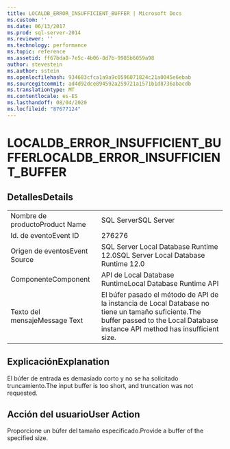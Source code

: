 ```yaml
---
title: LOCALDB_ERROR_INSUFFICIENT_BUFFER | Microsoft Docs
ms.custom: ''
ms.date: 06/13/2017
ms.prod: sql-server-2014
ms.reviewer: ''
ms.technology: performance
ms.topic: reference
ms.assetid: ff67bda8-7e5c-4b06-8d7b-9985b6059a98
author: stevestein
ms.author: sstein
ms.openlocfilehash: 934683cfca1a9a9c0596071824c21a0045e6ebab
ms.sourcegitcommit: ad4d92dce894592a259721a1571b1d8736abacdb
ms.translationtype: MT
ms.contentlocale: es-ES
ms.lasthandoff: 08/04/2020
ms.locfileid: "87677124"
---
```

# <a name="localdb_error_insufficient_buffer"></a><span data-ttu-id="00af3-102">LOCALDB_ERROR_INSUFFICIENT_BUFFER</span><span class="sxs-lookup"><span data-stu-id="00af3-102">LOCALDB_ERROR_INSUFFICIENT_BUFFER</span></span>
    
## <a name="details"></a><span data-ttu-id="00af3-103">Detalles</span><span class="sxs-lookup"><span data-stu-id="00af3-103">Details</span></span>  
  
|||  
|-|-|  
|<span data-ttu-id="00af3-104">Nombre de producto</span><span class="sxs-lookup"><span data-stu-id="00af3-104">Product Name</span></span>|<span data-ttu-id="00af3-105">SQL Server</span><span class="sxs-lookup"><span data-stu-id="00af3-105">SQL Server</span></span>|  
|<span data-ttu-id="00af3-106">Id. de evento</span><span class="sxs-lookup"><span data-stu-id="00af3-106">Event ID</span></span>|<span data-ttu-id="00af3-107">276</span><span class="sxs-lookup"><span data-stu-id="00af3-107">276</span></span>|  
|<span data-ttu-id="00af3-108">Origen de eventos</span><span class="sxs-lookup"><span data-stu-id="00af3-108">Event Source</span></span>|<span data-ttu-id="00af3-109">SQL Server Local Database Runtime 12.0</span><span class="sxs-lookup"><span data-stu-id="00af3-109">SQL Server Local Database Runtime 12.0</span></span>|  
|<span data-ttu-id="00af3-110">Componente</span><span class="sxs-lookup"><span data-stu-id="00af3-110">Component</span></span>|<span data-ttu-id="00af3-111">API de Local Database Runtime</span><span class="sxs-lookup"><span data-stu-id="00af3-111">Local Database Runtime API</span></span>|  
|<span data-ttu-id="00af3-112">Texto del mensaje</span><span class="sxs-lookup"><span data-stu-id="00af3-112">Message Text</span></span>|<span data-ttu-id="00af3-113">El búfer pasado el método de API de la instancia de Local Database no tiene un tamaño suficiente.</span><span class="sxs-lookup"><span data-stu-id="00af3-113">The buffer passed to the Local Database instance API method has insufficient size.</span></span>|  
  
## <a name="explanation"></a><span data-ttu-id="00af3-114">Explicación</span><span class="sxs-lookup"><span data-stu-id="00af3-114">Explanation</span></span>  
 <span data-ttu-id="00af3-115">El búfer de entrada es demasiado corto y no se ha solicitado truncamiento.</span><span class="sxs-lookup"><span data-stu-id="00af3-115">The input buffer is too short, and truncation was not requested.</span></span>  
  
## <a name="user-action"></a><span data-ttu-id="00af3-116">Acción del usuario</span><span class="sxs-lookup"><span data-stu-id="00af3-116">User Action</span></span>  
 <span data-ttu-id="00af3-117">Proporcione un búfer del tamaño especificado.</span><span class="sxs-lookup"><span data-stu-id="00af3-117">Provide a buffer of the specified size.</span></span>  
  
  
